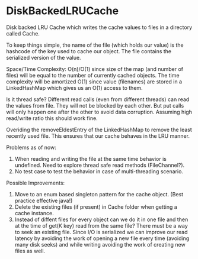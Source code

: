 # DiskBackedLRUCache

Disk backed LRU Cache which writes the cache values to files in a directory called Cache. 

To keep things simple, the name of the file (which holds our value) is the hashcode of the key used to cache our object. The file contains the serialized version of the value.

Space/Time Complexity: O(n)/O(1) since size of the map (and number of files) will be equal to the number of currently cached objects. The time complexity will be amortized O(1) since value (filenames) are stored in a LinkedHashMap which gives us an O(1) access to them.

Is it thread safe?
Different read calls (even from different threads) can read the values from file. They will not be blocked by each other. But put calls will only happen one after the other to avoid data corruption. Assuming high read/write ratio this should work fine.

Overiding the removeEldestEntry of the LinkedHashMap to remove the least recently used file. This ensures that our cache behaves in the LRU manner.

Problems as of now:
1. When reading and writing the file at the same time behavior is undefined. Need to explore thread safe read methods (FileChannel?).
2. No test case to test the behavior in case of multi-threading scenario.

Possible Improvements:
1. Move to an enum based singleton pattern for the cache object. (Best practice effective java!)
2. Delete the existing files (if present) in Cache folder when getting a cache instance.
3. Instead of diffent files for every object can we do it in one file and then at the time of get(K key) read from the same file? There must be a way to seek an existing file. Since I/O is serialized we can improve our read latency by avoiding the work of opening a new file every time (avoiding many disk seeks) and while writing avoiding the work of creating new files as well.

